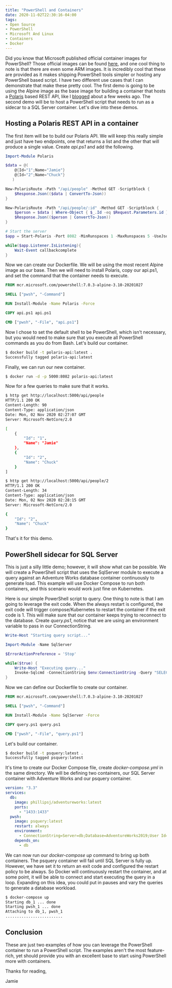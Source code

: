 ```yaml
---
title: "PowerShell and Containers"
date: 2020-11-02T22:30:16-04:00
tags:
- Open Source
- PowerShell
- Microsoft And Linux
- Containers
- Docker
---
```


Did you know that Microsoft published official container images for PowerShell? Those official images can be found [here](https://hub.docker.com/_/microsoft-powershell), and one cool thing to note is that there are even some ARM images. It is incredibly cool that these are provided as it makes shipping PowerShell tools simpler or hosting any PowerShell based script. I have two different use cases that I can demonstrate that make these pretty cool. The first demo is going to be using the Alpine image as the base image for building a container that hosts a [Polaris](https://github.com/PowerShell/Polaris) based REST API, like I [blogged](https://www.phillipsj.net/posts/powershell-rest-api-with-polaris/) about a few weeks ago. The second demo will be to host a PowerShell script that needs to run as a sidecar to a SQL Server container. Let's dive into these demos.

## Hosting a Polaris REST API in a container

The first item will be to build our Polaris API. We will keep this really simple and just have two endpoints, one that returns a list and the other that will produce a single value. Create *api.ps1* and add the following.

```PowerShell
Import-Module Polaris

$data = @(
    @{Id="1";Name="Jamie"}
    @{Id="2";Name="Chuck"}
   )

New-PolarisRoute -Path "/api/people" -Method GET -Scriptblock {
    $Response.Json(($data | ConvertTo-Json))
} 

New-PolarisRoute -Path "/api/people/:id" -Method GET -Scriptblock {
    $person = $data | Where-Object { $_.Id -eq $Request.Parameters.id }
    $Response.Json(($person | ConvertTo-Json))
} 

# Start the server
$app = Start-Polaris -Port 8082 -MinRunspaces 1 -MaxRunspaces 5 -UseJsonBodyParserMiddleware -Verbose # all params are optional

while($app.Listener.IsListening){
    Wait-Event callbackcomplete
}
```

Now we can create our Dockerfile. We will be using the most recent Alpine image as our base. Then we will need to install Polaris, copy our api.ps1, and set the command that the container needs to execute.

```Dockerfile
FROM mcr.microsoft.com/powershell:7.0.3-alpine-3.10-20201027

SHELL ["pwsh", "-Command"]

RUN Install-Module -Name Polaris -Force

COPY api.ps1 api.ps1

CMD ["pwsh", "-File", "api.ps1"]
```

Now I chose to set the default shell to be PowerShell, which isn't necessary, but you would need to make sure that you execute all PowerShell commands as you do from Bash. Let's build our container.

```Bash
$ docker build -t polaris-api:latest .
Successfully tagged polaris-api:latest
```

Finally, we can run our new container.

```Bash
$ docker run -d -p 5000:8082 polaris-api:latest
```

Now for a few queries to make sure that it works.

```Bash
$ http get http://localhost:5000/api/people
HTTP/1.1 200 OK
Content-Length: 90
Content-Type: application/json
Date: Mon, 02 Nov 2020 02:27:07 GMT
Server: Microsoft-NetCore/2.0

[
    {
        "Id": "1",
        "Name": "Jamie"
    },
    {
        "Id": "2",
        "Name": "Chuck"
    }
]
```

```Bash
$ http get http://localhost:5000/api/people/2
HTTP/1.1 200 OK
Content-Length: 34
Content-Type: application/json
Date: Mon, 02 Nov 2020 02:28:15 GMT
Server: Microsoft-NetCore/2.0

{
    "Id": "2",
    "Name": "Chuck"
}
```

That's it for this demo.

## PowerShell sidecar for SQL Server

This is just a silly little demo; however, it will show what can be possible. We will create a PowerShell script that uses the SqlServer module to execute a query against an Adventure Works database container continuously to generate load. This example will use Docker Compose to run both containers, and this scenario would work just fine on Kubernetes. 

Here is our simple PowerShell script to query. One thing to note is that I am going to leverage the exit code. When the always restart is configured, the exit code will trigger compose/Kubernetes to restart the container if the exit code is 1. This will make sure that our container keeps trying to reconnect to the database. Create *query.ps1*, notice that we are using an environment variable to pass in our ConnectionString.

```PowerShell
Write-Host "Starting query script..."

Import-Module -Name SqlServer

$ErrorActionPreference = 'Stop'

while($true) {
    Write-Host "Executing query..."
    Invoke-Sqlcmd -ConnectionString $env:ConnectionString -Query "SELECT * FROM [Sales].[vSalesPerson]"
}
```

Now we can define our Dockerfile to create our container.

```Dockerfile
FROM mcr.microsoft.com/powershell:7.0.3-alpine-3.10-20201027

SHELL ["pwsh", "-Command"]

RUN Install-Module -Name SqlServer -Force

COPY query.ps1 query.ps1

CMD ["pwsh", "-File", "query.ps1"]
```

Let's build our container.

```Bash
$ docker build -t psquery:latest .
Successfully tagged psquery:latest
```

It's time to create our Docker Compose file, create *docker-compose.yml* in the same directory. We will be defining two containers, our SQL Server container with Adventure Works and our psquery container.

```YAML
version: "3.3"
services:
  db:
    image: phillipsj/adventureworks:latest
    ports:
      - "1433:1433"
  pwsh:
    image: psquery:latest
    restart: always
    environment:
      - ConnectionString=Server=db;Database=AdventureWorks2019;User Id=sa;Password=ThisIsNotASecurePassword123;
    depends_on:
      - db
```

We can now run our *docker-compose up* command to bring up both containers. The psquery container will fail until SQL Server is fully up. However, we have set it to return an exit code and configured the restart policy to be always. So Docker will continuously restart the container, and at some point, it will be able to connect and start executing the query in a loop. Expanding on this idea, you could put in pauses and vary the queries to generate a database workload.

```Bash
$ docker-compose up
Starting db_1 ... done
Starting pwsh_1 ... done
Attaching to db_1, pwsh_1
.........................
```

## Conclusion

These are just two examples of how you can leverage the PowerShell container to run a PowerShell script. The examples aren't the most feature-rich, yet should provide you with an excellent base to start using PowerShell more with containers. 

Thanks for reading,

Jamie
